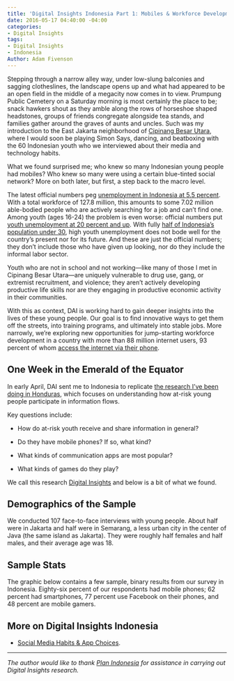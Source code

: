 ```yaml
---
title: 'Digital Insights Indonesia Part 1: Mobiles & Workforce Development'
date: 2016-05-17 04:40:00 -04:00
categories:
- Digital Insights
tags:
- Digital Insights
- Indonesia
Author: Adam Fivenson
---
```


Stepping through a narrow alley way, under low-slung balconies and sagging clotheslines, the landscape opens up and what had appeared to be an open field in the middle of a megacity now comes in to view. Prumpung Public Cemetery on a Saturday morning is most certainly the place to be; snack hawkers shout as they amble along the rows of horseshoe shaped headstones, groups of friends congregate alongside tea stands, and families gather around the graves of aunts and uncles. Such was my introduction to the East Jakarta neighborhood of [Cipinang Besar Utara](https://goo.gl/maps/goZzRo6ZXWq), where I would soon be playing Simon Says, dancing, and beatboxing with the 60 Indonesian youth who we interviewed about their media and technology habits.

<!--more-->

What we found surprised me; who knew so many Indonesian young people had mobiles? Who knew so many were using a certain blue-tinted social network? More on both later, but first, a step back to the macro level.

The latest official numbers peg [unemployment in Indonesia at 5.5 percent](http://jakartaglobe.beritasatu.com/business/indonesias-unemployment-rate-drops-many-leave-workforce/). With a total workforce of 127.8 million, this amounts to some 7.02 million able-bodied people who are actively searching for a job and can’t find one. Among youth (ages 16-24) the problem is even worse: official numbers put [youth unemployment at 20 percent and up](http://data.worldbank.org/indicator/SL.UEM.1524.MA.ZS). With fully [half of Indonesia’s population under 30](http://theconversation.com/jobless-youth-raise-risk-of-indonesias-demographic-bonus-turning-into-disaster-50402), high youth unemployment does not bode well for the country’s present nor for its future. And these are just the official numbers; they don’t include those who have given up looking, nor do they include the informal labor sector.

Youth who are not in school and not working—like many of those I met in Cipinang Besar Utara—are uniquely vulnerable to drug use, gang, or extremist recruitment, and violence; they aren’t actively developing productive life skills nor are they engaging in productive economic activity in their communities.

With this as context, DAI is working hard to gain deeper insights into the lives of these young people. Our goal is to find innovative ways to get them off the streets, into training programs, and ultimately into stable jobs. More narrowly, we’re exploring new opportunities for jump-starting workforce development in a country with more than 88 million internet users, 93 percent of whom [access the internet via their phone](https://www.digitalnewsasia.com/more-90-users-indonesia-access-net-their-smartphone-gfk).

<!--more-->

## One Week in the Emerald of the Equator

In early April, DAI sent me to Indonesia to replicate [the research I’ve been doing in Honduras](dai-global-digital.com/honduras-digital-insights.html), which focuses on understanding how at-risk young people participate in information flows.

Key questions include:

* How do at-risk youth receive and share information in general?

* Do they have mobile phones? If so, what kind?

* What kinds of communication apps are most popular?

* What kinds of games do they play?

We call this research [Digital Insights](http://dai-global-digital.com/tags/?tag=digital-insights) and below is a bit of what we found.

## Demographics of the Sample

We conducted 107 face-to-face interviews with young people. About half were in Jakarta and half were in Semarang, a less urban city in the center of Java (the same island as Jakarta). They were roughly half females and half males, and their average age was 18.

## Sample Stats

The graphic below contains a few sample, binary results from our survey in Indonesia. Eighty-six percent of our respondents had mobile phones; 62 percent had smartphones, 77 percent use Facebook on their phones, and 48 percent are mobile gamers.

<script id="infogram_0_EsjSOIlrstG2hxRh" title="Indonesia CI: The Basics" src="//e.infogr.am/js/embed.js?9rp" type="text/javascript"></script>

## More on Digital Insights Indonesia

* [Social Media Habits & App Choices](http://dai-global-digital.com/where-whatsapp-is-just-another-bbm-clone-digital-insights-indonesia.html).

***

*The author would like to thank [Plan Indonesia](https://plan-international.org/indonesia) for assistance in carrying out Digital Insights research.*
